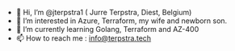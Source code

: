 - 👋 Hi, I’m @jterpstra1 ( Jurre Terpstra, Diest, Belgium)
- 👀 I’m interested in Azure, Terraform, my wife and newborn son.
- 🌱 I’m currently learning Golang, Terraform and AZ-400
- 📫 How to reach me : info@terpstra.tech

<!---
jterpstra1/jterpstra1 is a ✨ special ✨ repository because its `README.md` (this file) appears on your GitHub profile.
You can click the Preview link to take a look at your changes.
--->
